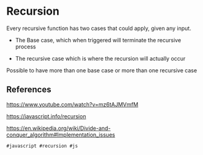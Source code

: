 # Recursion
Every recursive function has two cases that could apply, given any input.

* The Base case, which when triggered will terminate the recursive process

* The recursive case which is where the recursion will actually occur

Possible to have more than one base case or more than one recursive case



## References
https://www.youtube.com/watch?v=mz6tAJMVmfM

https://javascript.info/recursion

https://en.wikipedia.org/wiki/Divide-and-conquer_algorithm#Implementation_issues

    #javascript #recursion #js
    